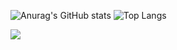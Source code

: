 
![Anurag's GitHub stats](https://github-readme-stats.vercel.app/api?username=aejeong-context&show_icons=true&theme=onedark&count_private=true)
![Top Langs](https://github-readme-stats.vercel.app/api/top-langs/?username=aejeong-context&layout=compact&theme=onedark)

<a href="https://www.instagram.com/aejeong0" target="_blank">
<img src="https://img.shields.io/badge/aejeong0%20-E4405F?style=flat-square&logo=instagram&logoColor=white&link=https://www.instagram.com/aejeong0"/>
</a>
